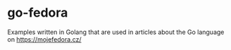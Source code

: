 # go-fedora
Examples written in Golang that are used in articles about the Go language on https://mojefedora.cz/
